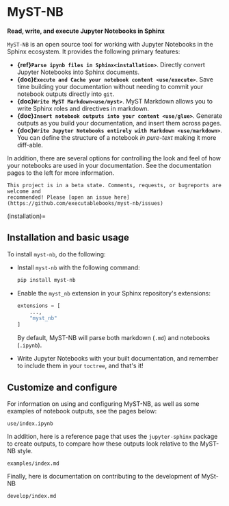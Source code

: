 # MyST-NB

**Read, write, and execute Jupyter Notebooks in Sphinx**

`MyST-NB` is an open source tool for working with Jupyter Notebooks in the
Sphinx ecosystem. It provides the following primary features:

* **{ref}`Parse ipynb files in Sphinx<installation>`**. Directly convert Jupyter
  Notebooks into Sphinx documents.
* **{doc}`Execute and Cache your notebook content <use/execute>`**.
  Save time building your documentation without needing to commit your notebook outputs
  directly into `git`.
* **{doc}`Write MyST Markdown<use/myst>`**. MyST Markdown
  allows you to write Sphinx roles and directives in markdown.
* **{doc}`Insert notebook outputs into your content <use/glue>`**. Generate outputs
  as you build your documentation, and insert them across pages.
* **{doc}`Write Jupyter Notebooks entirely with Markdown <use/markdown>`**. You can
  define the structure of a notebook *in pure-text* making it more diff-able.

In addition, there are several options for controlling the look and feel of how your
notebooks are used in your documentation. See the documentation pages to the left for
more information.

```{note}
This project is in a beta state. Comments, requests, or bugreports are welcome and
recommended! Please [open an issue here](https://github.com/executablebooks/myst-nb/issues)
```

(installation)=
## Installation and basic usage

To install `myst-nb`, do the following:

* Install `myst-nb` with the following command:

  ```bash
  pip install myst-nb
  ```

* Enable the `myst_nb` extension in your Sphinx repository's extensions:

  ```python
  extensions = [
      ...,
      "myst_nb"
  ]
  ```

  By default, MyST-NB will parse both markdown (`.md`) and notebooks (`.ipynb`).

* Write Jupyter Notebooks with your built documentation, and remember to include them
  in your `toctree`, and that's it!

## Customize and configure

For information on using and configuring MyST-NB, as well as some examples of notebook
outputs, see the pages below:

```{toctree}
use/index.ipynb
```

In addition, here is a reference page that uses the `jupyter-sphinx` package to create
outputs, to compare how these outputs look relative to the MyST-NB style.

```{toctree}
examples/index.md
```

Finally, here is documentation on contributing to the development of MySt-NB

```{toctree}
develop/index.md
```
